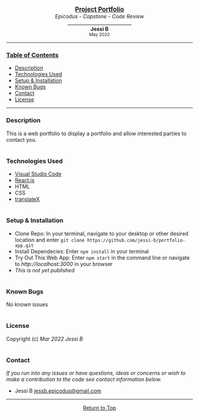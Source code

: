 <br>
<p align="center">
  <u><big> <b>Project Portfolio</b> </big></u>
  <br>
  <em>Epicodus - Capstone - Code Review</em>
  <br>
  ___________________________
  <br>
  <strong>Jessi B</strong>
  <br>
  <small>May 2022</small>
</p>

------------------------------

### <u>Table of Contents</u>
* <a href="#-description">Description</a>
* <a href="#-technologies-used">Technologies Used</a>
* <a href="#-setup-&-installation">Setup & Installation</a>
* <a href="#-known-bugs">Known Bugs</a>
* <a href="#-contact">Contact</a>
* <a href="#-license">License</a>

------------------------------

### Description
This is a web portfolio to display a portfolio and allow interested parties to contact you.
#
### Technologies Used
* [Visual Studio Code](https://code.visualstudio.com/)
* [React.js](https://reactjs.org/docs/getting-started.html)
* HTML
* CSS
* [translateX](https://developer.mozilla.org/en-US/docs/Web/CSS/transform-function/translateX)
#
### Setup & Installation
* Clone Repo: In your terminal, navigate to your desktop or other desired location and enter `git clone https://github.com/jessi-b/portfolio-app.git`
* Install Dependecies: Enter `npm install` in your terminal
* Try Out This Web App: Enter `npm start` in the command line or navigate to _http://localhost:3000_ in your browser
* _This is not yet published_
#
### Known Bugs
No known issues
#
### License
Copyright (c)  _Mar 2022_  _Jessi B_
#
### Contact
_If you run into any issues or have questions, ideas or concerns or wish to make a contribution to the code see contact information below._
* Jessi B <jessb.epicodus@gmail.com>
------------------------------

<center><a href="#">Return to Top</a></center>